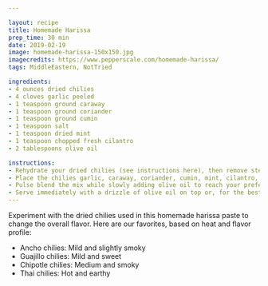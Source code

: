 ```yaml
---

layout: recipe
title: Homemade Harissa
prep_time: 30 min
date: 2019-02-19
image: homemade-harissa-150x150.jpg
imagecredits: https://www.pepperscale.com/homemade-harissa/
tags: MiddleEastern, NotTried

ingredients:
- 4 ounces dried chilies
- 4 cloves garlic peeled
- 1 teaspoon ground caraway
- 1 teaspoon ground coriander
- 1 teaspoon ground cumin
- 1 teaspoon salt
- 1 teaspoon dried mint
- 1 teaspoon chopped fresh cilantro
- 2 tablespoons olive oil

instructions:
- Rehydrate your dried chilies (see instructions here), then remove stems and seeds.
- Place the chilies garlic, caraway, coriander, cumin, mint, cilantro, and salt in a food processor.
- Pulse blend the mix while slowly adding olive oil to reach your preferred consistency. Add additional ingredients as needed to taste.
- Serve immediately with a drizzle of olive oil on top or, for the best flavor chill the harissa overnight. Place the harissa in a sealable jar topped with a light coating (1/2 teaspoon) of olive oil.
---
```

Experiment with the dried chilies used in this homemade harissa paste to change the overall flavor. Here are our favorites, based on heat and flavor profile:

- Ancho chilies: Mild and slightly smoky
- Guajillo chilies: Mild and sweet
- Chipotle chilies: Medium and smoky
- Thai chilies: Hot and earthy
